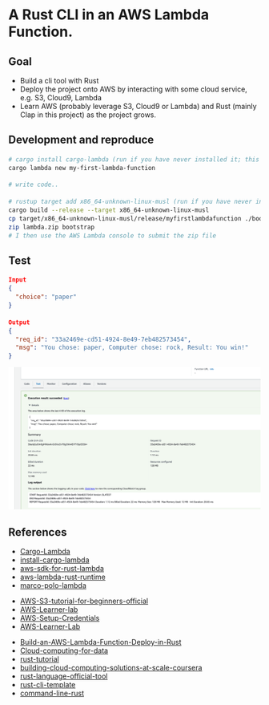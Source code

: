 # A Rust CLI in an AWS Lambda Function.

## Goal
* Build a cli tool with Rust
* Deploy the project onto AWS by interacting with some cloud service, e.g. S3, Cloud9, Lambda
* Learn AWS (probably leverage S3, Cloud9 or Lambda) and Rust (mainly Clap in this project) as the project grows.

## Development and reproduce
```bash
# cargo install cargo-lambda (run if you have never installed it; this cmd can take some time to finish since it's going to compile the binary in your system)
cargo lambda new my-first-lambda-function

# write code..

# rustup target add x86_64-unknown-linux-musl (run if you have never installed it)
cargo build --release --target x86_64-unknown-linux-musl
cp target/x86_64-unknown-linux-musl/release/myfirstlambdafunction ./bootstrap
zip lambda.zip bootstrap
# I then use the AWS Lambda console to submit the zip file
```

## Test
```json
Input
{
  "choice": "paper"
}

Output
{
  "req_id": "33a2469e-cd51-4924-8e49-7eb482573454",
  "msg": "You chose: paper, Computer chose: rock, Result: You win!"
}
```

![test-result](test.png "test result")

## References
* [Cargo-Lambda](https://crates.io/crates/cargo-lambda)
* [install-cargo-lambda](https://pypi.org/project/cargo-lambda/0.10.0rc1/)
* [aws-sdk-for-rust-lambda](https://docs.aws.amazon.com/sdk-for-rust/latest/dg/lambda.html)
* [aws-lambda-rust-runtime](https://github.com/awslabs/aws-lambda-rust-runtime#aws-cli)
* [marco-polo-lambda](https://github.com/nogibjj/rust-mlops-template/tree/main/marco-polo-lambda)

- [AWS-S3-tutorial-for-beginners-official](https://www.youtube.com/watch?v=tfU0JEZjcsg)
- [AWS-Learner-lab](https://labs.vocareum.com/web/2370068/1491694.0/ASNLIB/public/docs/lang/en-us/README.html#envNav)
- [AWS-Setup-Credentials](https://docs.aws.amazon.com/toolkit-for-vscode/latest/userguide/setup-credentials.html)
- [AWS-Learner-Lab](https://awsacademy.instructure.com/courses/37397)
* [Build-an-AWS-Lambda-Function-Deploy-in-Rust](https://www.youtube.com/watch?v=jUTiHUTfGYo)
* [Cloud-computing-for-data](https://paiml.com/docs/home/books/cloud-computing-for-data/)
* [rust-tutorial](https://nogibjj.github.io/rust-tutorial/chapter_1.html)
* [building-cloud-computing-solutions-at-scale-coursera](https://www.coursera.org/specializations/building-cloud-computing-solutions-at-scale)
* [rust-language-official-tool](https://doc.rust-lang.org/book/)
* [rust-cli-template](https://github.com/kbknapp/rust-cli-template)
* [command-line-rust](https://github.com/kyclark/command-line-rust)
